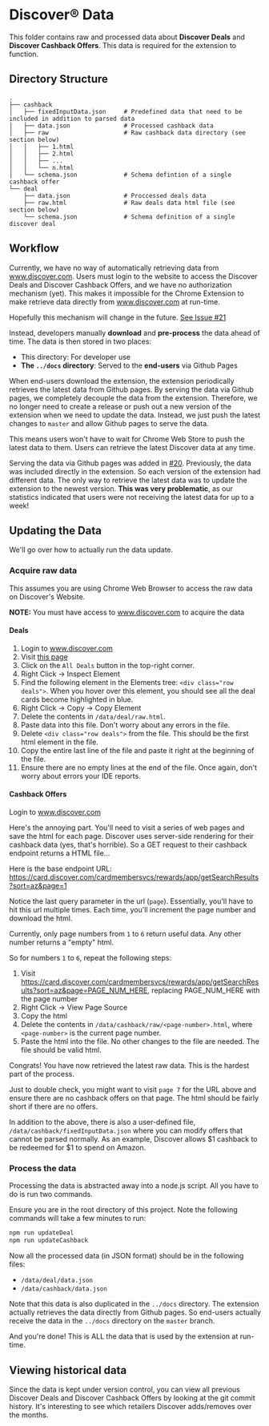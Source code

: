 # Discover® Data

This folder contains raw and processed data about **Discover Deals** and **Discover Cashback Offers**. This data is required for the extension to function.

## Directory Structure

```
.
├── cashback
│   ├── fixedInputData.json     # Predefined data that need to be included in addition to parsed data
│   ├── data.json               # Processed cashback data
│   ├── raw                     # Raw cashback data directory (see section below)
│   │   ├── 1.html
│   │   ├── 2.html
│   │   ├── ...
│   │   └── n.html
│   └── schema.json             # Schema defintion of a single cashback offer
└── deal
    ├── data.json               # Proccessed deals data
    ├── raw.html                # Raw deals data html file (see section below)
    └── schema.json             # Schema definition of a single discover deal
```

## Workflow

Currently, we have no way of automatically retrieving data from www.discover.com.
Users must login to the website to access the Discover Deals and Discover Cashback Offers, and we have no authorization mechanism (yet).
This makes it impossible for the Chrome Extension to make retrieve data directly from www.discover.com at run-time.

Hopefully this mechanism will change in the future. [See Issue #21](https://github.com/nareddyt/discover-rewards-notifier/issues/21)

Instead, developers manually **download** and **pre-process** the data ahead of time.
The data is then stored in two places:

- This directory: For developer use
- **The `../docs` directory**: Served to the **end-users** via Github Pages

When end-users download the extension, the extension periodically retrieves the latest data from Github pages.
By serving the data via Github pages, we completely decouple the data from the extension.
Therefore, we no longer need to create a release or push out a new version of the extension when we need to update the data.
Instead, we just push the latest changes to `master` and allow Github pages to serve the data.

This means users won't have to wait for Chrome Web Store to push the latest data to them.
Users can retrieve the latest Discover data at any time.

Serving the data via Github pages was added in [#20](https://github.com/nareddyt/discover-rewards-notifier/issues/20).
Previously, the data was included directly in the extension. So each version of the extension had different data.
The only way to retrieve the latest data was to update the extension to the newest version.
**This was very problematic**, as our statistics indicated that users were not receiving the latest data for up to a week!

## Updating the Data

We'll go over how to actually run the data update.

### Acquire raw data

This assumes you are using Chrome Web Browser to access the raw data on Discover's Website.

**NOTE:** You must have access to www.discover.com to acquire the data

#### Deals

1. Login to www.discover.com
2. Visit [this page](https://card.discover.com/cardmembersvcs/deals/app/home#/deals)
3. Click on the `All Deals` button in the top-right corner.
4. Right Click -> Inspect Element
5. Find the following element in the Elements tree: `<div class="row deals">`. When you hover over this element, you should see all the deal cards become highlighted in blue.
6. Right Click -> Copy -> Copy Element
7. Delete the contents in `/data/deal/raw.html`.
8. Paste data into this file. Don't worry about any errors in the file.
9. Delete `<div class="row deals">` from the file. This should be the first html element in the file.
10. Copy the entire last line of the file and paste it right at the beginning of the file.
11. Ensure there are no empty lines at the end of the file. Once again, don't worry about errors your IDE reports.

#### Cashback Offers

Login to www.discover.com

Here's the annoying part. You'll need to visit a series of web pages and save the html for each page.
Discover uses server-side rendering for their cashback data (yes, that's horrible). So a GET request to their cashback endpoint returns a HTML file...

Here is the base endpoint URL: https://card.discover.com/cardmembersvcs/rewards/app/getSearchResults?sort=az&page=1

Notice the last query parameter in the url (`page`).
Essentially, you'll have to hit this url multiple times. Each time, you'll increment the page number and download the html.

Currently, only page numbers from `1` to `6` return useful data. Any other number returns a "empty" html.

So for numbers `1` to `6`, repeat the following steps:

1. Visit https://card.discover.com/cardmembersvcs/rewards/app/getSearchResults?sort=az&page=PAGE_NUM_HERE, replacing PAGE_NUM_HERE with the page number
2. Right Click -> View Page Source
3. Copy the html
4. Delete the contents in `/data/cashback/raw/<page-number>.html`, where `<page-number>` is the current page number.
5. Paste the html into the file. No other changes to the file are needed. The file should be valid html.

Congrats! You have now retrieved the latest raw data. This is the hardest part of the process.

Just to double check, you might want to visit `page 7` for the URL above and ensure there are no cashback offers on that page. The html should be fairly short if there are no offers.

In addition to the above, there is also a user-defined file, `/data/cashback/fixedInputData.json` where you can modify offers that cannot be parsed normally. As an example, Discover allows $1 cashback to be redeemed for $1 to spend on Amazon.

### Process the data

Processing the data is abstracted away into a node.js script. All you have to do is run two commands.

Ensure you are in the root directory of this project. Note the following commands will take a few minutes to run:

```bash
npm run updateDeal
npm run updateCashback
```

Now all the processed data (in JSON format) should be in the following files:
- `/data/deal/data.json`
- `/data/cashback/data.json`

Note that this data is also duplicated in the `../docs` directory.
The extension actually retrieves the data directly from Github pages.
So end-users actually receive the data in the `../docs` directory on the `master` branch.

And you're done! This is ALL the data that is used by the extension at run-time.

## Viewing historical data

Since the data is kept under version control, you can view all previous Discover Deals and Discover Cashback Offers by looking at the git commit history. It's interesting to see which retailers Discover adds/removes over the months.